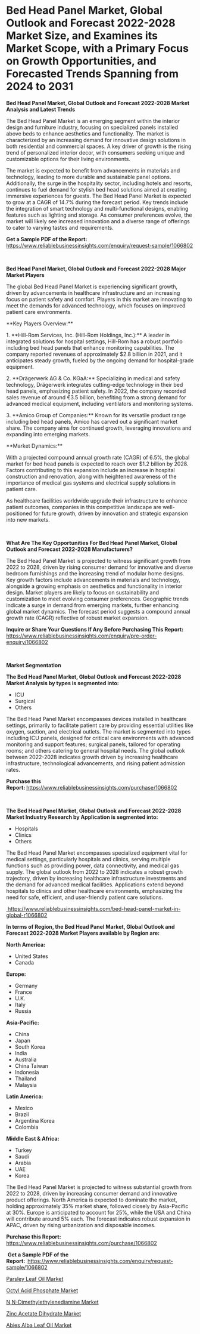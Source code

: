 <p><h1>Bed Head Panel Market, Global Outlook and Forecast 2022-2028 Market Size, and Examines its Market Scope, with a Primary Focus on Growth Opportunities, and Forecasted Trends Spanning from 2024 to 2031</h1></p><p><strong>Bed Head Panel Market, Global Outlook and Forecast 2022-2028 Market Analysis and Latest Trends</strong></p>
<p><p>The Bed Head Panel Market is an emerging segment within the interior design and furniture industry, focusing on specialized panels installed above beds to enhance aesthetics and functionality. The market is characterized by an increasing demand for innovative design solutions in both residential and commercial spaces. A key driver of growth is the rising trend of personalized interior decor, with consumers seeking unique and customizable options for their living environments.</p><p>The market is expected to benefit from advancements in materials and technology, leading to more durable and sustainable panel options. Additionally, the surge in the hospitality sector, including hotels and resorts, continues to fuel demand for stylish bed head solutions aimed at creating immersive experiences for guests. The Bed Head Panel Market is expected to grow at a CAGR of 14.7% during the forecast period. Key trends include the integration of smart technology and multi-functional designs, enabling features such as lighting and storage. As consumer preferences evolve, the market will likely see increased innovation and a diverse range of offerings to cater to varying tastes and requirements.</p></p>
<p><strong>Get a Sample PDF of the Report:&nbsp;</strong> <a href="https://www.reliablebusinessinsights.com/enquiry/request-sample/1066802">https://www.reliablebusinessinsights.com/enquiry/request-sample/1066802</a></p>
<p>&nbsp;</p>
<p><strong>Bed Head Panel Market, Global Outlook and Forecast 2022-2028 Major Market Players</strong></p>
<p><p>The global Bed Head Panel Market is experiencing significant growth, driven by advancements in healthcare infrastructure and an increasing focus on patient safety and comfort. Players in this market are innovating to meet the demands for advanced technology, which focuses on improved patient care environments.</p><p>**Key Players Overview:**</p><p>1. **Hill-Rom Services, Inc. (Hill-Rom Holdings, Inc.):** A leader in integrated solutions for hospital settings, Hill-Rom has a robust portfolio including bed head panels that enhance monitoring capabilities. The company reported revenues of approximately $2.8 billion in 2021, and it anticipates steady growth, fueled by the ongoing demand for hospital-grade equipment.</p><p>2. **Drägerwerk AG & Co. KGaA:** Specializing in medical and safety technology, Drägerwerk integrates cutting-edge technology in their bed head panels, emphasizing patient safety. In 2022, the company recorded sales revenue of around €3.5 billion, benefiting from a strong demand for advanced medical equipment, including ventilators and monitoring systems.</p><p>3. **Amico Group of Companies:** Known for its versatile product range including bed head panels, Amico has carved out a significant market share. The company aims for continued growth, leveraging innovations and expanding into emerging markets.</p><p>**Market Dynamics:**</p><p>With a projected compound annual growth rate (CAGR) of 6.5%, the global market for bed head panels is expected to reach over $1.2 billion by 2028. Factors contributing to this expansion include an increase in hospital construction and renovation, along with heightened awareness of the importance of medical gas systems and electrical supply solutions in patient care.</p><p>As healthcare facilities worldwide upgrade their infrastructure to enhance patient outcomes, companies in this competitive landscape are well-positioned for future growth, driven by innovation and strategic expansion into new markets.</p></p>
<p>&nbsp;</p>
<p><strong>What Are The Key Opportunities For Bed Head Panel Market, Global Outlook and Forecast 2022-2028 Manufacturers?</strong></p>
<p><p>The Bed Head Panel Market is projected to witness significant growth from 2022 to 2028, driven by rising consumer demand for innovative and diverse bedroom furnishings and the increasing trend of modular home designs. Key growth factors include advancements in materials and technology, alongside a growing emphasis on aesthetics and functionality in interior design. Market players are likely to focus on sustainability and customization to meet evolving consumer preferences. Geographic trends indicate a surge in demand from emerging markets, further enhancing global market dynamics. The forecast period suggests a compound annual growth rate (CAGR) reflective of robust market expansion.</p></p>
<p><strong>Inquire or Share Your Questions If Any Before Purchasing This Report:</strong> <a href="https://www.reliablebusinessinsights.com/enquiry/pre-order-enquiry/1066802">https://www.reliablebusinessinsights.com/enquiry/pre-order-enquiry/1066802</a></p>
<p>&nbsp;</p>
<p><strong>Market Segmentation</strong></p>
<p><strong>The Bed Head Panel Market, Global Outlook and Forecast 2022-2028 Market Analysis by types is segmented into:</strong></p>
<p><ul><li>ICU</li><li>Surgical</li><li>Others</li></ul></p>
<p><p>The Bed Head Panel Market encompasses devices installed in healthcare settings, primarily to facilitate patient care by providing essential utilities like oxygen, suction, and electrical outlets. The market is segmented into types including ICU panels, designed for critical care environments with advanced monitoring and support features; surgical panels, tailored for operating rooms; and others catering to general hospital needs. The global outlook between 2022-2028 indicates growth driven by increasing healthcare infrastructure, technological advancements, and rising patient admission rates.</p></p>
<p><strong>Purchase this Report:&nbsp;</strong><a href="https://www.reliablebusinessinsights.com/purchase/1066802">https://www.reliablebusinessinsights.com/purchase/1066802</a></p>
<p>&nbsp;</p>
<p><strong>The Bed Head Panel Market, Global Outlook and Forecast 2022-2028 Market Industry Research by Application is segmented into:</strong></p>
<p><ul><li>Hospitals</li><li>Clinics</li><li>Others</li></ul></p>
<p><p>The Bed Head Panel Market encompasses specialized equipment vital for medical settings, particularly hospitals and clinics, serving multiple functions such as providing power, data connectivity, and medical gas supply. The global outlook from 2022 to 2028 indicates a robust growth trajectory, driven by increasing healthcare infrastructure investments and the demand for advanced medical facilities. Applications extend beyond hospitals to clinics and other healthcare environments, emphasizing the need for safe, efficient, and user-friendly patient care solutions.</p></p>
<p><a href="https://www.reliablebusinessinsights.com/bed-head-panel-market-in-global-r1066802">&nbsp;https://www.reliablebusinessinsights.com/bed-head-panel-market-in-global-r1066802</a></p>
<p><strong>In terms of Region, the Bed Head Panel Market, Global Outlook and Forecast 2022-2028 Market Players available by Region are:</strong></p>
<p>
    <p> <strong> North America: </strong>
        <ul>
            <li>United States</li>
            <li>Canada</li>
        </ul>
        </p> 
    <p> <strong> Europe: </strong>
        <ul>
            <li>Germany</li>
            <li>France</li>
            <li>U.K.</li>
            <li>Italy</li>
            <li>Russia</li>
        </ul>
        </p> 
    <p> <strong> Asia-Pacific: </strong>
        <ul>
            <li>China</li>
            <li>Japan</li>
            <li>South Korea</li>
            <li>India</li>
            <li>Australia</li>
            <li>China Taiwan</li>
            <li>Indonesia</li>
            <li>Thailand</li>
            <li>Malaysia</li>
        </ul>
        </p> 
    <p> <strong> Latin America: </strong>
        <ul>
            <li>Mexico</li>
            <li>Brazil</li>
            <li>Argentina Korea</li>
            <li>Colombia</li>
        </ul>
        </p> 
    <p> <strong> Middle East & Africa: </strong>
        <ul>
            <li>Turkey</li>
            <li>Saudi</li>
            <li>Arabia</li>
            <li>UAE</li>
            <li>Korea</li>
        </ul>
    </p>
    </p>
<p><p>The Bed Head Panel Market is projected to witness substantial growth from 2022 to 2028, driven by increasing consumer demand and innovative product offerings. North America is expected to dominate the market, holding approximately 35% market share, followed closely by Asia-Pacific at 30%. Europe is anticipated to account for 25%, while the USA and China will contribute around 5% each. The forecast indicates robust expansion in APAC, driven by rising urbanization and disposable incomes.</p></p>
<p><strong>Purchase this Report: </strong><a href="https://www.reliablebusinessinsights.com/purchase/1066802">https://www.reliablebusinessinsights.com/purchase/1066802</a></p>
<p>&nbsp;<strong>Get a Sample PDF of the Report:&nbsp;&nbsp;</strong><a href="https://www.reliablebusinessinsights.com/enquiry/request-sample/1066802">https://www.reliablebusinessinsights.com/enquiry/request-sample/1066802</a></p>
<p><strong></strong></p>
<p><p><a href="https://www.linkedin.com/pulse/parsley-leaf-oil-market-growth-outlook-from-2024-2031-projecting-lmlae?trackingId=nS28m0f4TyuDHCcdVWOrcQ%3D%3D">Parsley Leaf Oil Market</a></p><p><a href="https://www.linkedin.com/pulse/global-octyl-acid-phosphate-industry-analysis-report-1mk1e?trackingId=UnyDyHLHRHiAEw5MPMnv5A%3D%3D">Octyl Acid Phosphate Market</a></p><p><a href="https://issuu.com/reportprime-2/docs/nn-dimethylethylenediamine-market-s_7fc05b9f74b763">N,N-Dimethylethylenediamine Market</a></p><p><a href="https://www.linkedin.com/pulse/zinc-acetate-dihydrate-market-size-share-analysis--m5ihe?trackingId=zX%2BIxFrxTHixkK66m3T8bA%3D%3D">Zinc Acetate Dihydrate Market</a></p><p><a href="https://www.linkedin.com/pulse/abies-alba-leaf-oil-market-size-growing-cagr-131-report-covers-jwtie?trackingId=ReuKhXKSRwOb0GkKaRrhqA%3D%3D">Abies Alba Leaf Oil Market</a></p></p>